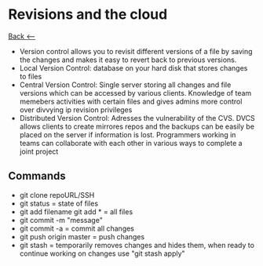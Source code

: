 # Revisions and the cloud

[Back <--](README.md)

- Version control allows you to revisit different versions of a file by saving the changes and makes it easy to revert back to previous versions.
- Local Version Control: database on your hard disk that stores changes to files
- Central Version Control: Single server storing all changes and file versions which can be accessed by various clients. Knowledge of team memebers activities with certain files     and gives admins more control over divvying ip revision privileges
- Distributed Version Control: Adresses the vulnerability of the CVS. DVCS allows clients to create mirrores repos and the backups can be easily be placed on the server if           information is lost. Programmers working in teams can collaborate with each other in various ways to complete a joint project


## Commands

- git clone repoURL/SSH
- git status = state of files
- git add filename 
  git add * = all files
- git commit -m "message"
- git commit -a = commit all changes
- git push origin master = push changes
- git stash = temporarily removes changes and hides them, when ready to continue working on changes use "git stash apply"



